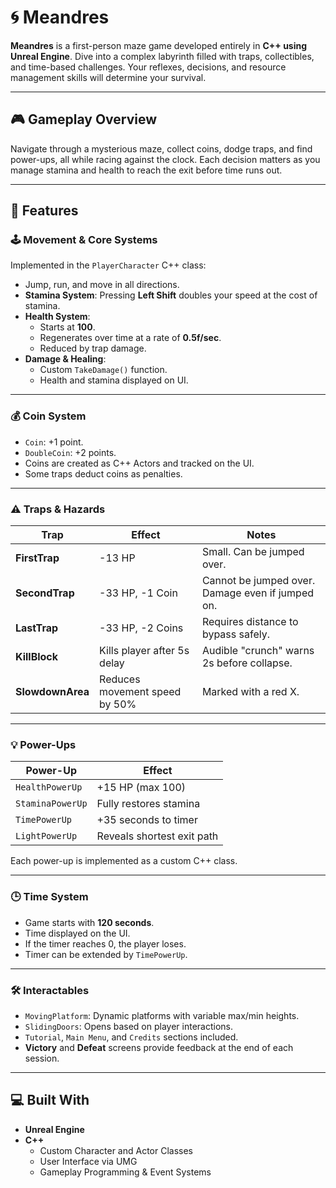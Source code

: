 # 🌀 Meandres

**Meandres** is a first-person maze game developed entirely in **C++ using Unreal Engine**. Dive into a complex labyrinth filled with traps, collectibles, and time-based challenges. Your reflexes, decisions, and resource management skills will determine your survival.

---

## 🎮 Gameplay Overview

Navigate through a mysterious maze, collect coins, dodge traps, and find power-ups, all while racing against the clock. Each decision matters as you manage stamina and health to reach the exit before time runs out.

---

## 🧠 Features

### 🕹️ Movement & Core Systems
Implemented in the `PlayerCharacter` C++ class:
- Jump, run, and move in all directions.
- **Stamina System**: Pressing **Left Shift** doubles your speed at the cost of stamina.
- **Health System**: 
  - Starts at **100**.
  - Regenerates over time at a rate of **0.5f/sec**.
  - Reduced by trap damage.
- **Damage & Healing**:
  - Custom `TakeDamage()` function.
  - Health and stamina displayed on UI.

---

### 💰 Coin System
- `Coin`: +1 point.
- `DoubleCoin`: +2 points.
- Coins are created as C++ Actors and tracked on the UI.
- Some traps deduct coins as penalties.

---

### ⚠️ Traps & Hazards

| Trap          | Effect                                            | Notes                                             |
|---------------|---------------------------------------------------|---------------------------------------------------|
| **FirstTrap** | -13 HP                                            | Small. Can be jumped over.                        |
| **SecondTrap**| -33 HP, -1 Coin                                   | Cannot be jumped over. Damage even if jumped on.  |
| **LastTrap**  | -33 HP, -2 Coins                                  | Requires distance to bypass safely.              |
| **KillBlock** | Kills player after 5s delay                       | Audible "crunch" warns 2s before collapse.       |
| **SlowdownArea** | Reduces movement speed by 50%                  | Marked with a red X.                             |

---

### 💡 Power-Ups

| Power-Up         | Effect                         |
|------------------|--------------------------------|
| `HealthPowerUp`  | +15 HP (max 100)              |
| `StaminaPowerUp` | Fully restores stamina         |
| `TimePowerUp`    | +35 seconds to timer           |
| `LightPowerUp`   | Reveals shortest exit path     |

Each power-up is implemented as a custom C++ class.

---

### 🕒 Time System
- Game starts with **120 seconds**.
- Time displayed on the UI.
- If the timer reaches 0, the player loses.
- Timer can be extended by `TimePowerUp`.

---

### 🛠 Interactables

- `MovingPlatform`: Dynamic platforms with variable max/min heights.
- `SlidingDoors`: Opens based on player interactions.
- `Tutorial`, `Main Menu`, and `Credits` sections included.
- **Victory** and **Defeat** screens provide feedback at the end of each session.

---

## 💻 Built With

- **Unreal Engine**
- **C++**
  - Custom Character and Actor Classes
  - User Interface via UMG
  - Gameplay Programming & Event Systems

